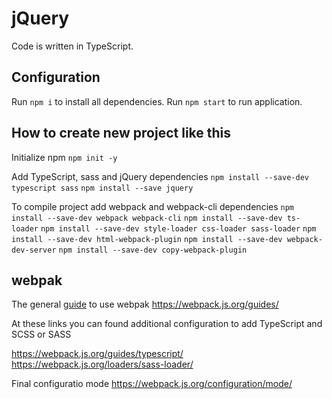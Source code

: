 # jQuery

Code is written in TypeScript.

## Configuration

Run `npm i` to install all dependencies.
Run `npm start` to run application.

## How to create new project like this

Initialize npm
`npm init -y`

Add TypeScript, sass and jQuery dependencies
`npm install --save-dev typescript sass`
`npm install --save jquery`

To compile project add webpack and webpack-cli dependencies
`npm install --save-dev webpack webpack-cli`
`npm install --save-dev ts-loader`
`npm install --save-dev style-loader css-loader sass-loader`
`npm install --save-dev html-webpack-plugin`
`npm install --save-dev webpack-dev-server`
`npm install --save-dev copy-webpack-plugin`

## webpak

The general [guide]([https://webpack.js.org/guides/) to use webpak https://webpack.js.org/guides/

At these links you can found additional configuration to add TypeScript and SCSS or SASS

https://webpack.js.org/guides/typescript/
https://webpack.js.org/loaders/sass-loader/

Final configuratio mode
https://webpack.js.org/configuration/mode/
